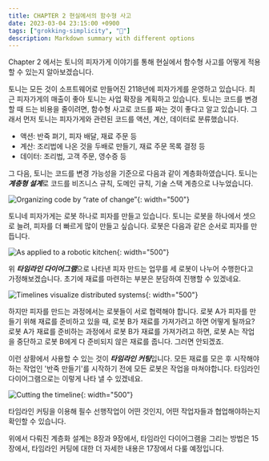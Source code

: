 ```yaml
---
title: CHAPTER 2 현실에서의 함수형 사고
date: 2023-03-04 23:15:00 +0900
tags: ["grokking-simplicity", "🌿"]
description: Markdown summary with different options
---
```


Chapter 2 에서는 토니의 피자가게 이야기를 통해 현실에서 함수형 사고를 어떻게 적용할 수 있는지 알아보겠습니다.

토니는 모든 것이 소프트웨어로 만들어진 2118년에 피자가게를 운영하고 있습니다. 최근 피자가게의 매출이 좋아 토니는 사업 확장을 계획하고 있습니다. 토니는 코드를 변경할 때 드는 비용을 줄이려면, 함수형 사고로 코드를 짜는 것이 좋다고 알고 있습니다. 그래서 먼저 토니는 피자가게와 관련된 코드를 액션, 계산, 데이터로 분류했습니다.

* 액션: 반죽 펴기, 피자 배달, 재료 주문 등
* 계산: 조리법에 나온 것을 두배로 만들기, 재료 주문 목록 결정 등
* 데이터: 조리법, 고객 주문, 영수증 등

그 다음, 토니는 코드를 변경 가능성을 기준으로 다음과 같이 계층화하였습니다. 토니는 ***계층형 설계***로 코드를 비즈니스 규칙, 도메인 규칙, 기술 스택 계층으로 나누었습니다.

![Organizing code by “rate of change”](https://drek4537l1klr.cloudfront.net/normand/Figures/f0020-01.jpg){: width="500"}

토니네 피자가게는 로봇 하나로 피자를 만들고 있습니다. 토니는 로봇을 하나에서 셋으로 늘려, 피자를 더 빠르게 많이 만들고 싶습니다. 로봇은 다음과 같은 순서로 피자를 만듭니다.

![As applied to a robotic kitchen](https://drek4537l1klr.cloudfront.net/normand/Figures/f0021-01.jpg){: width="500"}

위 ***타임라인 다이어그램***으로 나타낸 피자 만드는 업무를 세 로봇이 나누어 수행한다고 가정해보겠습니다. 초기에 재료를 마련하는 부분은 분담하여 진행할 수 있겠네요.

![Timelines visualize distributed systems](https://drek4537l1klr.cloudfront.net/normand/Figures/f0022-01.jpg){: width="500"}

하지만 피자를 만드는 과정에서는 로봇들이 서로 협력해야 합니다. 로봇 A가 피자를 만들기 위해 재료를 준비하고 있을 때, 로봇 B가 재료를 가져가려고 하면 어떻게 될까요? 로봇 A가 재료를 준비하는 과정에서 로봇 B가 재료를 가져가려고 하면, 로봇 A는 작업을 중단하고 로봇 B에게 다 준비되지 않은 재료를 줍니다. 그러면 안되겠죠.

이런 상황에서 사용할 수 있는 것이 ***타임라인 커팅***입니다. 모든 재료를 모은 후 시작해야하는 작업인 '반죽 만들기'를 시작하기 전에 모든 로봇은 작업을 마쳐야합니다. 타임라인 다이어그램으로는 이렇게 나타 낼 수 있겠네요.

![Cutting the timeline](https://drek4537l1klr.cloudfront.net/normand/Figures/f0025-02.jpg){: width="500"}

타임라인 커팅을 이용해 필수 선행작업이 어떤 것인지, 어떤 작업자들과 협업해야하는지 확인할 수 있습니다.

위에서 다뤄진 계층화 설계는 8장과 9장에서, 타임라인 다이어그램을 그리는 방법은 15장에서, 타임라인 커팅에 대한 더 자세한 내용은 17장에서 다룰 예정입니다.